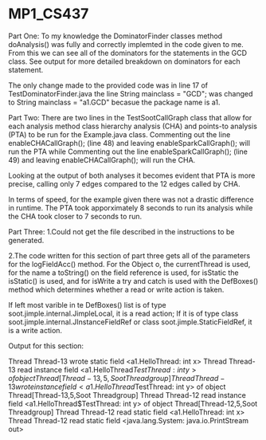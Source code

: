 # MP1_CS437
Part One:
To my knowledge the DominatorFinder classes method doAnalysis() was fully and correctly implemted in the code given to me. From this we can see all of the dominators for the statements in the GCD class. See output for more detailed breakdown on dominators for each statement. 

The only change made to the provided code was in line 17 of TestDominatorFinder.java the line String mainclass = "GCD"; was changed to String mainclass = "a1.GCD" becasue the package name is a1.

Part Two:
There are two lines in the TestSootCallGraph class that allow for each analysis method class hierarchy analysis (CHA) and  points-to analysis (PTA) to be run for the Example.java class. Commenting out the line enableCHACallGraph(); (line 48) and leaving enableSparkCallGraph(); will run the PTA while Commenting out the line enableSparkCallGraph(); (line 49) and leaving enableCHACallGraph(); will run the CHA. 

Looking at the output of both analyses it becomes evident that PTA is more precise, calling only 7 edges compared to the 12 edges called by CHA.

In terms of speed, for the example given there was not a drastic difference in runtime. The PTA took apporximately 8 seconds to run its analysis while the CHA took closer to 7 seconds to run.

Part Three:
1.Could not get the file described in the instructions to be generated.  

2.The code written for this section of part three gets all of the parameters for the logFieldAcc() method. For the Object o, the currentThread is used, for the name a toString() on the field reference is used, for isStatic the isStatic() is used, and for isWrite a try and catch is used with the DefBoxes() method which determines whether a read or write action is taken. 

If left most varible in te DefBoxes() list is of type soot.jimple.internal.JimpleLocal, it is a read action; If it is of type class soot.jimple.internal.JInstanceFieldRef or class soot.jimple.StaticFieldRef, it is a write action.

Output for this section:

Thread Thread-13 wrote static field <a1.HelloThread: int x>
Thread Thread-13 read instance field <a1.HelloThread$TestThread: int y> of object Thread[Thread-13,5,Soot Threadgroup]
Thread Thread-13 wrote instance field <a1.HelloThread$TestThread: int y> of object Thread[Thread-13,5,Soot Threadgroup]
Thread Thread-12 read instance field <a1.HelloThread$TestThread: int y> of object Thread[Thread-12,5,Soot Threadgroup]
Thread Thread-12 read static field <a1.HelloThread: int x>
Thread Thread-12 read static field <java.lang.System: java.io.PrintStream out>

